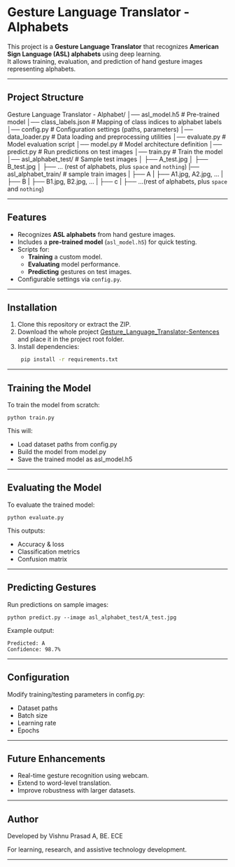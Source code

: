 # Gesture Language Translator - Alphabets

This project is a **Gesture Language Translator** that recognizes **American Sign Language (ASL) alphabets** using deep learning.  
It allows training, evaluation, and prediction of hand gesture images representing alphabets.

---

## Project Structure

Gesture Language Translator - Alphabet/
│── asl_model.h5              # Pre-trained model
│── class_labels.json         # Mapping of class indices to alphabet labels
│── config.py                 # Configuration settings (paths, parameters)
│── data_loader.py            # Data loading and preprocessing utilities
│── evaluate.py               # Model evaluation script
│── model.py                  # Model architecture definition
│── predict.py                # Run predictions on test images
│── train.py                  # Train the model
│── asl_alphabet_test/        # Sample test images
│    ├── A_test.jpg
│    ├── B_test.jpg
│    ├── ... (rest of alphabets, plus `space` and `nothing`)
|── asl_alphabet_train/       # sample train images
|    ├── A
|         ├── A1.jpg, A2.jpg, ...
|    ├──  B
|         ├── B1.jpg, B2.jpg, ...
|    ├──  c
|         ├── ...(rest of alphabets, plus `space` and `nothing`)

---

## Features

- Recognizes **ASL alphabets** from hand gesture images.
- Includes a **pre-trained model** (`asl_model.h5`) for quick testing.
- Scripts for:
  - **Training** a custom model.
  - **Evaluating** model performance.
  - **Predicting** gestures on test images.
- Configurable settings via `config.py`.

---

## Installation

1. Clone this repository or extract the ZIP.  
2. Download the whole project [Gesture_Language_Translator-Sentences](https://drive.google.com/file/d/1GpHC9BSq9g7qIDXa6EsAf0gJ-I8kGow1/view?usp=drivesdk) and place it in the project root folder.  
3. Install dependencies:
   ```bash
    pip install -r requirements.txt
   
---

## Training the Model

To train the model from scratch:

    python train.py

This will:

- Load dataset paths from config.py
- Build the model from model.py
- Save the trained model as asl_model.h5

---

## Evaluating the Model

To evaluate the trained model:

    python evaluate.py

This outputs:

- Accuracy & loss
- Classification metrics
- Confusion matrix

---

## Predicting Gestures

Run predictions on sample images:

    python predict.py --image asl_alphabet_test/A_test.jpg

Example output:

    Predicted: A
    Confidence: 98.7%

---

## Configuration

Modify training/testing parameters in config.py:

- Dataset paths
- Batch size
- Learning rate
- Epochs

---

## Future Enhancements

- Real-time gesture recognition using webcam.
- Extend to word-level translation.
- Improve robustness with larger datasets.

---

## Author

Developed by Vishnu Prasad A, BE. ECE

For learning, research, and assistive technology development.

---
